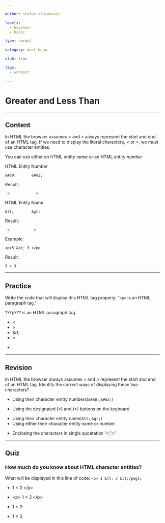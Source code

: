 ```yaml
---

author: stefan.stojanovic

levels:
  - beginner
  - basic

type: normal

category: must-know

stub: true

tags:
  - workout

---
```

# Greater and Less Than
---
## Content

In HTML the browser assumes *<* and *>* always represent the start and end of an HTML tag. If we need to display the literal characters, *<* or *>*, we must use character entities.

You can use either an HTML entity *name* or an HTML entity *number*

HTML Entity Number
```
&#60;       &#62;
```
Result:
```
 <            >
```
HTML Entity Name
```
&lt;        &gt;
```
Result:
```
 <           >
```

Example:
```
<p>5 &gt; 3 </p>

```
Result:
```
5 > 3
```


---
## Practice

Write the code that will display this HTML tag properly: "`<p>` is an HTML paragraph tag."

???p??? is an HTML paragraph tag.

* &lt;
* &gt;
* &rt;
* <
* >

---
## Revision

In HTML the browser always assumes *<* and *>* represent the start and end of an HTML tag. Identify the correct ways of displaying these two characters?

+ Using their character entity numbers(`&#60;`,`&#62;`)
- Using the designated (<) and (>) buttons on the keyboard
+ Using their character entity name(`&lt;`,`&gt;`)
+ Using either their character entity name or number
- Enclosing the characters in single quoatation '<','>'

---
## Quiz

### How much do you know about HTML character entities?

What will be displayed in this line of code:
`<p> 1 &lt; 3 &lt;/p&gt;`


* <p> 1 < 3 &lt;/p&gt;
* &lt;p&gt; 1 < 3 &lt;/p&gt;
* <p> 1 < 3 </p>
* <p> 1 &lt; 3 </p>
